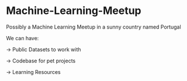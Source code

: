 # Machine-Learning-Meetup
Possibly a Machine Learning Meetup in a sunny country named Portugal

We can have:

-> Public Datasets to work with   

-> Codebase for pet projects 

-> Learning Resources
